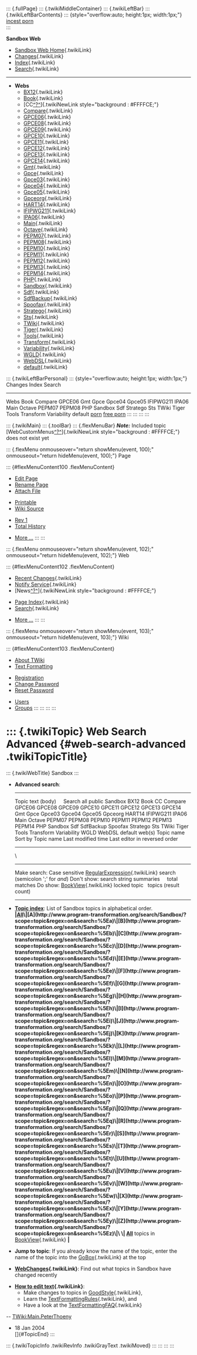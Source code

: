 ::: {.fullPage}
::: {.twikiMiddleContainer}
::: {.twikiLeftBar}
::: {.twikiLeftBarContents}
::: {style="overflow:auto; height:1px; width:1px;"}
[incest porn](http://sexpace.net/)\
:::

**Sandbox Web**

-   [Sandbox Web Home](WebHome){.twikiLink}
-   [Changes](WebChanges){.twikiLink}
-   [Index](WebIndex){.twikiLink}
-   [Search](WebSearch){.twikiLink}

------------------------------------------------------------------------

-   **Webs**
    -   [BX12](../BX12/WebHome){.twikiLink}
    -   [Book](../Book/WebHome){.twikiLink}
    -   [CC[^?^](http://www.program-transformation.org/edit/CC/WebHome?topicparent=Sandbox.WebSearchAdvanced)]{.twikiNewLink
        style="background : #FFFFCE;"}
    -   [Compare](../Compare/WebHome){.twikiLink}
    -   [GPCE06](../GPCE06/WebHome){.twikiLink}
    -   [GPCE08](../GPCE08/WebHome){.twikiLink}
    -   [GPCE09](../GPCE09/WebHome){.twikiLink}
    -   [GPCE10](../GPCE10/WebHome){.twikiLink}
    -   [GPCE11](../GPCE11/WebHome){.twikiLink}
    -   [GPCE12](../GPCE12/WebHome){.twikiLink}
    -   [GPCE13](../GPCE13/WebHome){.twikiLink}
    -   [GPCE14](../GPCE14/WebHome){.twikiLink}
    -   [Gmt](../Gmt/WebHome){.twikiLink}
    -   [Gpce](../Gpce/WebHome){.twikiLink}
    -   [Gpce03](http://www.program-transformation.org/Gpce03/WebHome){.twikiLink}
    -   [Gpce04](../Gpce04/WebHome){.twikiLink}
    -   [Gpce05](../Gpce05/WebHome){.twikiLink}
    -   [Gpceorg](../Gpceorg/WebHome){.twikiLink}
    -   [HART14](../HART14/WebHome){.twikiLink}
    -   [IFIPWG211](http://www.program-transformation.org/IFIPWG211/WebHome){.twikiLink}
    -   [IPA06](../IPA06/WebHome){.twikiLink}
    -   [Main](../Main/WebHome){.twikiLink}
    -   [Octave](../Octave/WebHome){.twikiLink}
    -   [PEPM07](../PEPM07/WebHome){.twikiLink}
    -   [PEPM08](../PEPM08/WebHome){.twikiLink}
    -   [PEPM10](../PEPM10/WebHome){.twikiLink}
    -   [PEPM11](../PEPM11/WebHome){.twikiLink}
    -   [PEPM12](../PEPM12/WebHome){.twikiLink}
    -   [PEPM13](../PEPM13/WebHome){.twikiLink}
    -   [PEPM14](../PEPM14/WebHome){.twikiLink}
    -   [PHP](../PHP/WebHome){.twikiLink}
    -   [Sandbox](WebHome){.twikiLink}
    -   [Sdf](../Sdf/WebHome){.twikiLink}
    -   [SdfBackup](../SdfBackup/WebHome){.twikiLink}
    -   [Spoofax](../Spoofax/WebHome){.twikiLink}
    -   [Stratego](../Stratego/WebHome){.twikiLink}
    -   [Sts](../Sts/WebHome){.twikiLink}
    -   [TWiki](../TWiki/WebHome){.twikiLink}
    -   [Tiger](../Tiger/WebHome){.twikiLink}
    -   [Tools](../Tools/WebHome){.twikiLink}
    -   [Transform](../Transform/WebHome){.twikiLink}
    -   [Variability](../Variability/WebHome){.twikiLink}
    -   [WGLD](../WGLD/WebHome){.twikiLink}
    -   [WebDSL](../WebDSL/WebHome){.twikiLink}
    -   [default](DefaultWebHome){.twikiLink}

::: {.twikiLeftBarPersonal}
::: {style="overflow:auto; height:1px; width:1px;"}
Changes Index Search

------------------------------------------------------------------------

Webs Book Compare GPCE06 Gmt Gpce Gpce04 Gpce05 IFIPWG211 IPA06 Main
Octave PEPM07 PEPM08 PHP Sandbox Sdf Stratego Sts TWiki Tiger Tools
Transform Variability default
[porn](http://www.estrategiavirtual.com/adult/) [free
porn](http://www.estrategiavirtual.com/free/)
:::
:::
:::
:::

::: {.twikiMain}
::: {.toolBar}
::: {.flexMenuBar}
***Note:*** Included topic
[WebCustomMenus[^?^](http://www.program-transformation.org/edit/Sandbox/WebCustomMenus?topicparent=Sandbox.WebSearchAdvanced)]{.twikiNewLink
style="background : #FFFFCE;"} does not exist yet

::: {.flexMenu onmouseover="return showMenu(event, 100);" onmouseout="return hideMenu(event, 100);"}
Page

::: {#flexMenuContent100 .flexMenuContent}
-   [Edit
    Page](http://www.program-transformation.org/edit/Sandbox/WebSearchAdvanced?t=1536827735)
-   [Rename
    Page](http://www.program-transformation.org/rename/Sandbox/WebSearchAdvanced)
-   [Attach
    File](http://www.program-transformation.org/attach/Sandbox/WebSearchAdvanced)

<!-- -->

-   [Printable](http://www.program-transformation.org/view/Sandbox/WebSearchAdvanced?skin=print.pattern)
-   [Wiki
    Source](http://www.program-transformation.org/view/Sandbox/WebSearchAdvanced?skin=text&raw=on&contenttype=text/plain)

<!-- -->

-   [Rev
    1](http://www.program-transformation.org/view/Sandbox/WebSearchAdvanced?rev=1.1)
-   [Total
    History](http://www.program-transformation.org/rdiff/Sandbox/WebSearchAdvanced)

<!-- -->

-   [More
    \...](http://www.program-transformation.org/oops/Sandbox/WebSearchAdvanced?template=oopsmore&param1=1.1&param2=1.1)
:::
:::

::: {.flexMenu onmouseover="return showMenu(event, 102);" onmouseout="return hideMenu(event, 102);"}
Web

::: {#flexMenuContent102 .flexMenuContent}
-   [Recent Changes](WebChanges){.twikiLink}
-   [Notify Service](WebNotify){.twikiLink}
-   [News[^?^](http://www.program-transformation.org/edit/Sandbox/WebNews?topicparent=Sandbox.WebSearchAdvanced)]{.twikiNewLink
    style="background : #FFFFCE;"}

<!-- -->

-   [Page Index](WebIndex){.twikiLink}
-   [Search](WebSearch){.twikiLink}

<!-- -->

-   [More
    \...](http://www.program-transformation.org/oops/Sandbox/WebSearchAdvanced?template=oopsmore&param1=1.1&param2=1.1)
:::
:::

::: {.flexMenu onmouseover="return showMenu(event, 103);" onmouseout="return hideMenu(event, 103);"}
Wiki

::: {#flexMenuContent103 .flexMenuContent}
-   [About
    TWiki](http://www.program-transformation.org/view/TWiki/WebHome)
-   [Text
    Formatting](http://www.program-transformation.org/view/TWiki/TextFormattingRules)

<!-- -->

-   [Registration](http://www.program-transformation.org/view/TWiki/TWikiRegistration)
-   [Change
    Password](http://www.program-transformation.org/view/TWiki/ChangePassword)
-   [Reset
    Password](http://www.program-transformation.org/view/TWiki/ResetPassword)

<!-- -->

-   [Users](http://www.program-transformation.org/view/Main/TWikiUsers)
-   [Groups](http://www.program-transformation.org/view/Main/TWikiGroups)
:::
:::
:::
:::

::: {.twikiTopic}
Web Search Advanced {#web-search-advanced .twikiTopicTitle}
===================

::: {.twikiWebTitle}
Sandbox
:::

-   **Advanced search**:
      ----------------------- --------- ---------------------------------------------------------------------------------------------------------------------------------------------------------------------------------------------------------------------------------------------------------------------------------------------------------------------------------------------
      Topic text (body)       Search    all public Sandbox BX12 Book CC Compare GPCE06 GPCE08 GPCE09 GPCE10 GPCE11 GPCE12 GPCE13 GPCE14 Gmt Gpce Gpce03 Gpce04 Gpce05 Gpceorg HART14 IFIPWG211 IPA06 Main Octave PEPM07 PEPM08 PEPM10 PEPM11 PEPM12 PEPM13 PEPM14 PHP Sandbox Sdf SdfBackup Spoofax Stratego Sts TWiki Tiger Tools Transform Variability WGLD WebDSL default web(s)
      Topic name              Sort by   Topic name Last modified time Last editor in reversed order
      ----------------------- --------- ---------------------------------------------------------------------------------------------------------------------------------------------------------------------------------------------------------------------------------------------------------------------------------------------------------------------------------------------

    \
      -------------- ------------------------------------------- ------------------------------------------------------------------------------------------------
      Make search:   Case sensitive                              [RegularExpression](../TWiki/RegularExpression){.twikiLink} search (semicolon \';\' for *and*)
      Don\'t show:   search string                               summaries     total matches
      Do show:       [BookView](../TWiki/BookView){.twikiLink}   locked topic   topics (result count)
      -------------- ------------------------------------------- ------------------------------------------------------------------------------------------------

<!-- -->

-   **[Topic
    index](http://www.program-transformation.org/search/Sandbox/?scope=topic&regex=on&search=\.*)**:
    List of Sandbox topics in alphabetical order.\
    **\|[All](http://www.program-transformation.org/search/Sandbox/?scope=topic&regex=on&search=\.*)\|[A](http://www.program-transformation.org/search/Sandbox/?scope=topic&regex=on&search=%5Ea)\|[B](http://www.program-transformation.org/search/Sandbox/?scope=topic&regex=on&search=%5Eb)\|[C](http://www.program-transformation.org/search/Sandbox/?scope=topic&regex=on&search=%5Ec)\|[D](http://www.program-transformation.org/search/Sandbox/?scope=topic&regex=on&search=%5Ed)\|[E](http://www.program-transformation.org/search/Sandbox/?scope=topic&regex=on&search=%5Ee)\|[F](http://www.program-transformation.org/search/Sandbox/?scope=topic&regex=on&search=%5Ef)\|[G](http://www.program-transformation.org/search/Sandbox/?scope=topic&regex=on&search=%5Eg)\|[H](http://www.program-transformation.org/search/Sandbox/?scope=topic&regex=on&search=%5Eh)\|[I](http://www.program-transformation.org/search/Sandbox/?scope=topic&regex=on&search=%5Ei)\|[J](http://www.program-transformation.org/search/Sandbox/?scope=topic&regex=on&search=%5Ej)\|[K](http://www.program-transformation.org/search/Sandbox/?scope=topic&regex=on&search=%5Ek)\|[L](http://www.program-transformation.org/search/Sandbox/?scope=topic&regex=on&search=%5El)\|[M](http://www.program-transformation.org/search/Sandbox/?scope=topic&regex=on&search=%5Em)\|[N](http://www.program-transformation.org/search/Sandbox/?scope=topic&regex=on&search=%5En)\|[O](http://www.program-transformation.org/search/Sandbox/?scope=topic&regex=on&search=%5Eo)\|[P](http://www.program-transformation.org/search/Sandbox/?scope=topic&regex=on&search=%5Ep)\|[Q](http://www.program-transformation.org/search/Sandbox/?scope=topic&regex=on&search=%5Eq)\|[R](http://www.program-transformation.org/search/Sandbox/?scope=topic&regex=on&search=%5Er)\|[S](http://www.program-transformation.org/search/Sandbox/?scope=topic&regex=on&search=%5Es)\|[T](http://www.program-transformation.org/search/Sandbox/?scope=topic&regex=on&search=%5Et)\|[U](http://www.program-transformation.org/search/Sandbox/?scope=topic&regex=on&search=%5Eu)\|[V](http://www.program-transformation.org/search/Sandbox/?scope=topic&regex=on&search=%5Ev)\|[W](http://www.program-transformation.org/search/Sandbox/?scope=topic&regex=on&search=%5Ew)\|[X](http://www.program-transformation.org/search/Sandbox/?scope=topic&regex=on&search=%5Ex)\|[Y](http://www.program-transformation.org/search/Sandbox/?scope=topic&regex=on&search=%5Ey)\|[Z](http://www.program-transformation.org/search/Sandbox/?scope=topic&regex=on&search=%5Ez)\|\
    \|
    [All](http://www.program-transformation.org/search/Sandbox/?scope=topic&regex=on&bookview=on&search=\.*)**
    topics in [BookView](../TWiki/BookView){.twikiLink} **\|**

<!-- -->

-   **Jump to topic**: If you already know the name of the topic, enter
    the name of the topic into the [GoBox](../TWiki/GoBox){.twikiLink}
    at the top

<!-- -->

-   **[WebChanges](../TWiki/WebChanges){.twikiLink}**: Find out what
    topics in Sandbox have changed recently

<!-- -->

-   **[How to edit text](../TWiki/GoodStyle){.twikiLink}**:
    -   Make changes to topics in
        [GoodStyle](../TWiki/GoodStyle){.twikiLink},
    -   Learn the
        [TextFormattingRules](../TWiki/TextFormattingRules){.twikiLink},
        and
    -   Have a look at the
        [TextFormattingFAQ](../TWiki/TextFormattingFAQ){.twikiLink}

\--
[TWiki:Main.PeterThoeny](http://twiki.org/cgi-bin/view/Main.PeterThoeny "'Main.PeterThoeny' on TWiki.org")
- 18 Jan 2004\
[]{#TopicEnd}
:::

::: {.twikiTopicInfo .twikiRevInfo .twikiGrayText .twikiMoved}
:::
:::
:::
:::
